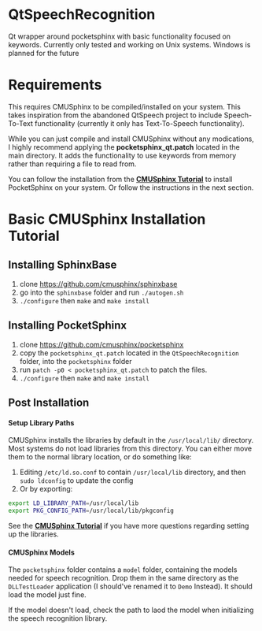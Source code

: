 # QtSpeechRecognition
Qt wrapper around pocketsphinx with basic functionality focused on keywords. Currently only tested and working on Unix systems. Windows is planned for the future

# Requirements
This requires CMUSphinx to be compiled/installed on your system. This takes inspiration from the abandoned QtSpeech project to include Speech-To-Text functionality (currently it only has Text-To-Speech functionality). 

While you can just compile and install CMUSphinx without any modications, I highly recommend applying the __pocketsphinx_qt.patch__ located in the main directory. 
It adds the functionality to use keywords from memory  rather than requiring a file to read from.

You can follow the installation from the [**CMUSphinx Tutorial**](https://cmusphinx.github.io/wiki/tutorialpocketsphinx/) to install PocketSphinx on your system. Or follow the instructions in the next section.

# Basic CMUSphinx Installation Tutorial
## Installing SphinxBase
1. clone https://github.com/cmusphinx/sphinxbase
2. go into the `sphinxbase` folder and run `./autogen.sh`
3. `./configure` then `make` and `make install`

## Installing PocketSphinx
1. clone https://github.com/cmusphinx/pocketsphinx
2. copy the `pocketsphinx_qt.patch` located in the  `QtSpeechRecognition`  folder, into the `pocketsphinx` folder
3. run `patch -p0 < pocketsphinx_qt.patch` to patch the files. 
4. `./configure` then `make` and `make install`

## Post Installation

#### Setup Library Paths
CMUSphinx installs the libraries by default in the `/usr/local/lib/` directory. Most systems do not load libraries from this directory. You can either move them to the normal library location, or do something like:

1. Editing `/etc/ld.so.conf` to contain `/usr/local/lib` directory, and then `sudo ldconfig` to update the config
2. Or by exporting: 
```bash
export LD_LIBRARY_PATH=/usr/local/lib
export PKG_CONFIG_PATH=/usr/local/lib/pkgconfig
```

See the [**CMUSphinx Tutorial**](https://cmusphinx.github.io/wiki/tutorialpocketsphinx/)  if you have more questions regarding setting up the libraries.

#### CMUSphinx Models

The `pocketsphinx` folder contains a `model` folder, containing the models needed for speech recognition. 
Drop them in the same directory as the `DLLTestLoader` application (I should've renamed it to `Demo` Instead). It should load the model just fine.

If the model doesn't load, check the path to laod the model when initializing the speech recognition library.
